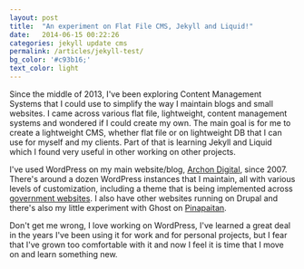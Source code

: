```yaml
---
layout: post
title:  "An experiment on Flat File CMS, Jekyll and Liquid!"
date:   2014-06-15 00:22:26
categories: jekyll update cms
permalink: /articles/jekyll-test/
bg_color: '#c93b16;'
text_color: light
---
```


Since the middle of 2013, I've been exploring Content Management Systems that I could use to simplify the way I maintain blogs and small websites. I came across various flat file, lightweight, content management systems and wondered if I could create my own. The main goal is for me to create a lightweight CMS, whether flat file or on lightweight DB that I can use for myself and my clients. Part of that is learning Jekyll and Liquid which I found very useful in other working on other projects.

I've used WordPress on my main website/blog, [Archon Digital](http://archondigital.com), since 2007. There's around a dozen WordPress instances that I maintain, all with various levels of customization, including a theme that is being implemented across [government websites](/projects/govph). I also have other websites running on Drupal and there's also my little experiment with Ghost on [Pinapaitan](http://pinapaitan.com).

Don't get me wrong, I love working on WordPress, I've learned a great deal in the years I've been using it for work and for personal projects, but I fear that I've grown too comfortable with it and now I feel it is time that I move on and learn something new.




